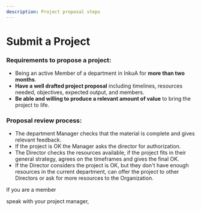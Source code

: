 ```yaml
---
description: Project proposal steps
---
```


# Submit a Project

### Requirements to propose a project:

* Being an active Member of a department in InkuA for **more than two months**.
* **Have a well drafted project proposal** including timelines, resources needed, objectives, expected output, and members.&#x20;
* **Be able and willing to produce a relevant amount of value** to bring the project to life.

### Proposal review process:

* The department Manager checks that the material is complete and gives relevant feedback.
* If the project is OK the Manager asks the director for authorization.
* The Director checks the resources available, if the project fits in their general strategy, agrees on the timeframes and gives the final OK.&#x20;
* If the Director considers the project is OK, but they don't have enough resources in the current department, can offer the project to other Directors or ask for more resources to the Organization.

&#x20;

If you are a member

speak with your project manager,
